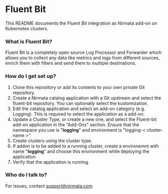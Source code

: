 # Fluent Bit

This README documents the Fluent Bit integration as Nirmata add-on on Kubernetes clusters.

### What is Fluent Bit?
Fluent Bit is a completely open source Log Processor and Forwarder which allows you to collect any data like metrics and logs from different sources, enrich them with filters and send them to multiple destinations.



### How do I get set up?
1. Clone this repository or add its contents to your own private Git repository.
2. Create a Nirmata catalog application with a Git upstream and select the fluent-bit repository. You can optionally select the kustomization.
3. Edit the catalog application and select an add-on category (e.g. Logging). This is required to select the application as a add-on.
4. Update a Cluster Type, or create a new one, and select the Fluent-bit add-on application in the "Add-Ons" section. Ensure that the namespace you use is "**logging**" and environment is "logging-< cluster-name >"
5. Create clusters using the cluster type.
6. If addon is to be added to a running cluster, create a environemnt with name "**logging**" and choose this environment while deploying the application
6. Verify that the application is running.


### Who do I talk to?
For issues, contact support@nirmata.com
